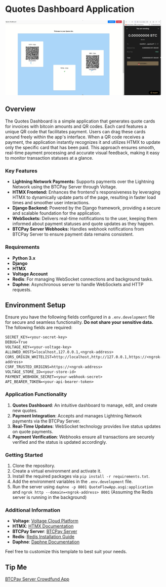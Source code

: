 
# Quotes Dashboard Application


![Demo](screen_shot.png)


## Overview
The Quotes Dashboard is a simple application that generates quote cards for invoices with bitcoin amounts and QR codes. Each card features a unique QR code that facilitates payment. Users can drag these cards around freely within the app's interface. When a QR code receives a payment, the application instantly recognizes it and utilizes HTMX to update only the specific card that has been paid. This approach ensures smooth, real-time payment processing and accurate visual feedback, making it easy to monitor transaction statuses at a glance.

### Key Features
- **Lightning Network Payments:** Supports payments over the Lightning Network using the BTCPay Server through Voltage.
- **HTMX Frontend:** Enhances the frontend's responsiveness by leveraging HTMX to dynamically update parts of the page, resulting in faster load times and smoother user interactions.
- **Django Backend:** Powered by the Django framework, providing a secure and scalable foundation for the application.
- **WebSockets:** Delivers real-time notifications to the user, keeping them informed about payment statuses and quote updates as they happen.
- **BTCPay Server Webhooks:** Handles webhook notifications from BTCPay Server to ensure payment data remains consistent.

### Requirements
- **Python 3.x**
- **Django**
- **HTMX**
- **Voltage Account**
- **Redis**: For managing WebSocket connections and background tasks.
- **Daphne**: Asynchronous server to handle WebSockets and HTTP requests.

## Environment Setup
Ensure you have the following fields configured in a `.env.development` file for secure and seamless functionality. **Do not share your sensitive data.** The following fields are required:

```
SECRET_KEY=<your-secret-key>
DEBUG=True
VOLTAGE_KEY=<your-voltage-key>
ALLOWED_HOSTS=localhost,127.0.0.1,<ngrok-address>
CORS_ORIGIN_WHITELIST=http://localhost,http://127.0.0.1,https://<ngrok-address>
CSRF_TRUSTED_ORIGINS=https://<ngrok-address>
VOLTAGE_STORE_ID=<your-store-id>
PAYMENT_WEBHOOK_SECRET=<your-webhook-secret>
API_BEARER_TOKEN=<your-api-bearer-token>
```

### Application Functionality
1. **Quotes Dashboard**: An intuitive dashboard to manage, edit, and create new quotes.
2. **Payment Integration**: Accepts and manages Lightning Network payments via the BTCPay Server.
3. **Real-Time Updates**: WebSocket technology provides live status updates on quote payments.
4. **Payment Verification**: Webhooks ensure all transactions are securely verified and the status is updated accordingly.

### Getting Started
1. Clone the repository.
2. Create a virtual environment and activate it.
3. Install the required packages via `pip install -r requirements.txt`.
4. Add the environment variables in the `.env.development` file.
5. Run the server using `daphne -p 8001 QuoteFlowApp.asgi:application` and `ngrok http --domain=<ngrok-address> 8001` (Assuming the Redis server is running in the background)

### Additional Information
- **Voltage**: [Voltage Cloud Platform](https://voltage.cloud/)
- **HTMX**: [HTMX Documentation](https://htmx.org/docs/)
- **BTCPay Server**: [BTCPay Server](https://btcpayserver.org/)
- **Redis**: [Redis Installation Guide](https://redis.io/download)
- **Daphne**: [Daphne Documentation](https://github.com/django/daphne)

Feel free to customize this template to best suit your needs.

## Tip Me
[BTCPay Server Crowdfund App](https://btcpay0.voltageapp.io/apps/3UCpT9Ln5btcgKH4EdTGRh5jCEAT/crowdfund)
